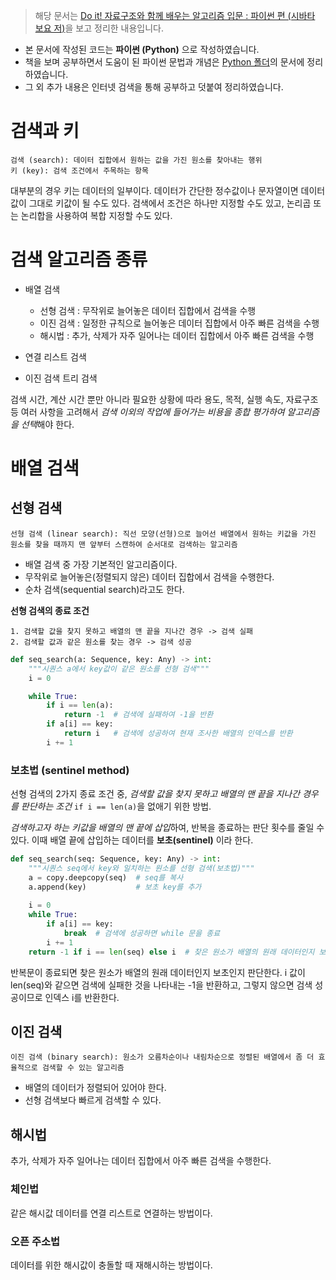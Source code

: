 > 해당 문서는 [Do it! 자료구조와 함께 배우는 알고리즘 입문 : 파이썬 편 (시바타 보요 저)](http://www.yes24.com/Product/Goods/91219874)을 보고 정리한 내용입니다.
- 본 문서에 작성된 코드는 **파이썬 (Python)** 으로 작성하였습니다.
- 책을 보며 공부하면서 도움이 된 파이썬 문법과 개념은 [Python 폴더](https://github.com/dudtjakdl/TIL/blob/main/Python)의 문서에 정리하였습니다.
- 그 외 추가 내용은 인터넷 검색을 통해 공부하고 덧붙여 정리하였습니다.

# 검색과 키
    검색 (search): 데이터 집합에서 원하는 값을 가진 원소를 찾아내는 행위
    키 (key): 검색 조건에서 주목하는 항목

대부분의 경우 키는 데이터의 일부이다. 데이터가 간단한 정수값이나 문자열이면 데이터값이 그대로 키값이 될 수도 있다. 검색에서 조건은 하나만 지정할 수도 있고, 논리곱 또는 논리합을 사용하여 복합 지정할 수도 있다.

# 검색 알고리즘 종류
- 배열 검색
    - 선형 검색 : 무작위로 늘어놓은 데이터 집합에서 검색을 수행
    - 이진 검색 : 일정한 규칙으로 늘어놓은 데이터 집합에서 아주 빠른 검색을 수행
    - 해시법 : 추가, 삭제가 자주 일어나는 데이터 집합에서 아주 빠른 검색을 수행

- 연결 리스트 검색

- 이진 검색 트리 검색

검색 시간, 계산 시간 뿐만 아니라 필요한 상황에 따라 용도, 목적, 실행 속도, 자료구조 등 여러 사항을 고려해서 *검색 이외의 작업에 들어가는 비용을 종합 평가하여 알고리즘을 선택*해야 한다.

# 배열 검색
## 선형 검색
    선형 검색 (linear search): 직선 모양(선형)으로 늘어선 배열에서 원하는 키값을 가진 원소를 찾을 때까지 맨 앞부터 스캔하여 순서대로 검색하는 알고리즘

- 배열 검색 중 가장 기본적인 알고리즘이다. 
- 무작위로 늘어놓은(정렬되지 않은) 데이터 집합에서 검색을 수행한다.
- 순차 검색(sequential search)라고도 한다.

**선형 검색의 종료 조건**
    
    1. 검색할 값을 찾지 못하고 배열의 맨 끝을 지나간 경우 -> 검색 실패
    2. 검색할 값과 같은 원소를 찾는 경우 -> 검색 성공

```python
def seq_search(a: Sequence, key: Any) -> int:
    """시퀀스 a에서 key값이 같은 원소를 선형 검색"""
    i = 0

    while True:
        if i == len(a):
            return -1  # 검색에 실패하여 -1을 반환
        if a[i] == key:
            return i   # 검색에 성공하여 현재 조사한 배열의 인덱스를 반환
        i += 1
```

### 보초법 (sentinel method)
선형 검색의 2가지 종료 조건 중, *검색할 값을 찾지 못하고 배열의 맨 끝을 지나간 경우를 판단하는 조건* ```if i == len(a)```을 없애기 위한 방법.

*검색하고자 하는 키값을 배열의 맨 끝에 삽입*하여, 반복을 종료하는 판단 횟수를 줄일 수 있다. 이때 배열 끝에 삽입하는 데이터를 **보초(sentinel)** 이라 한다.

```python
def seq_search(seq: Sequence, key: Any) -> int:
    """시퀀스 seq에서 key와 일치하는 원소를 선형 검색(보초법)"""
    a = copy.deepcopy(seq)  # seq를 복사
    a.append(key)           # 보초 key를 추가
 
    i = 0
    while True:
        if a[i] == key: 
            break  # 검색에 성공하면 while 문을 종료
        i += 1
    return -1 if i == len(seq) else i  # 찾은 원소가 배열의 원래 데이터인지 보초인지 판단 
```

반복문이 종료되면 찾은 원소가 배열의 원래 데이터인지 보초인지 판단한다. i 값이 len(seq)와 같으면 검색에 실패한 것을 나타내는 -1을 반환하고, 그렇지 않으면 검색 성공이므로 인덱스 i를 반환한다.

## 이진 검색
    이진 검색 (binary search): 원소가 오름차순이나 내림차순으로 정렬된 배열에서 좀 더 효율적으로 검색할 수 있는 알고리즘

- 배열의 데이터가 정렬되어 있어야 한다.
- 선형 검색보다 빠르게 검색할 수 있다.

## 해시법
추가, 삭제가 자주 일어나는 데이터 집합에서 아주 빠른 검색을 수행한다.

### 체인법
같은 해시값 데이터를 연결 리스트로 연결하는 방법이다.
### 오픈 주소법
데이터를 위한 해시값이 충돌할 때 재해시하는 방법이다.